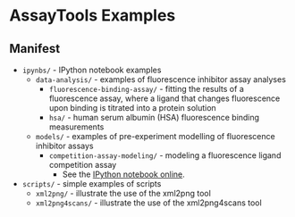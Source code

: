 # AssayTools Examples

## Manifest
* `ipynbs/` - IPython notebook examples
  * `data-analysis/` - examples of fluorescence inhibitor assay analyses
    * `fluorescence-binding-assay/` - fitting the results of a fluorescence assay, where a ligand that changes fluorescence upon binding is titrated into a protein solution
    * `hsa/` - human serum albumin (HSA) fluorescence binding measurements
  * `models/` - examples of pre-experiment modelling of fluorescence inhibitor assays
    * `competition-assay-modeling/` - modeling a fluorescence ligand competition assay
      * See the [IPython notebook online](http://nbviewer.ipython.org/github/choderalab/assaytools/blob/master/examples/competition-assay-modeling/competition-assay-modeling.ipynb).
* `scripts/` - simple examples of scripts
  * `xml2png/` - illustrate the use of the xml2png tool
  * `xml2png4scans/` - illustrate the use of the xml2png4scans tool
